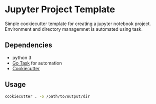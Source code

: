 # Jupyter Project Template
Simple cookiecutter template for creating a jupyter notebook project. Environment and directory managemnet is automated using task.

## Dependencies
* python 3
* [Go Task](https://taskfile.dev/#/) for automation
* [Cookiecutter](https://cookiecutter.readthedocs.io)

## Usage
```bash
cookiecutter . -o /path/to/output/dir
```
